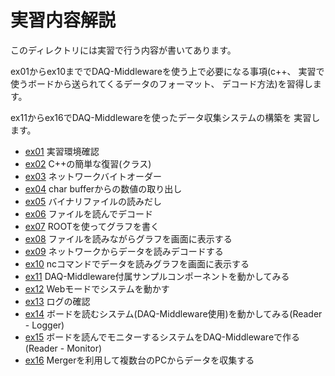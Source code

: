 実習内容解説
============

このディレクトリには実習で行う内容が書いてあります。

ex01からex10まででDAQ-Middlewareを使う上で必要になる事項(c++、
実習で使うボードから送られてくるデータのフォーマット、
デコード方法)を習得します。

ex11からex16でDAQ-Middlewareを使ったデータ収集システムの構築を
実習します。

- [ex01](ex01/) 実習環境確認
- [ex02](ex02/) C++の簡単な復習(クラス)
- [ex03](ex03/) ネットワークバイトオーダー
- [ex04](ex04/) char bufferからの数値の取り出し
- [ex05](ex05/) バイナリファイルの読みだし
- [ex06](ex06/) ファイルを読んでデコード
- [ex07](ex07/) ROOTを使ってグラフを書く
- [ex08](ex08/) ファイルを読みながらグラフを画面に表示する
- [ex09](ex09/) ネットワークからデータを読みデコードする
- [ex10](ex10/) ncコマンドでデータを読みグラフを画面に表示する
- [ex11](ex11/) DAQ-Middleware付属サンプルコンポーネントを動かしてみる
- [ex12](ex12/) Webモードでシステムを動かす
- [ex13](ex13/) ログの確認
- [ex14](ex14/) ボードを読むシステム(DAQ-Middleware使用)を動かしてみる(Reader - Logger)
- [ex15](ex15/) ボードを読んでモニターするシステムをDAQ-Middlewareで作る(Reader - Monitor)
- [ex16](ex16/) Mergerを利用して複数台のPCからデータを収集する
